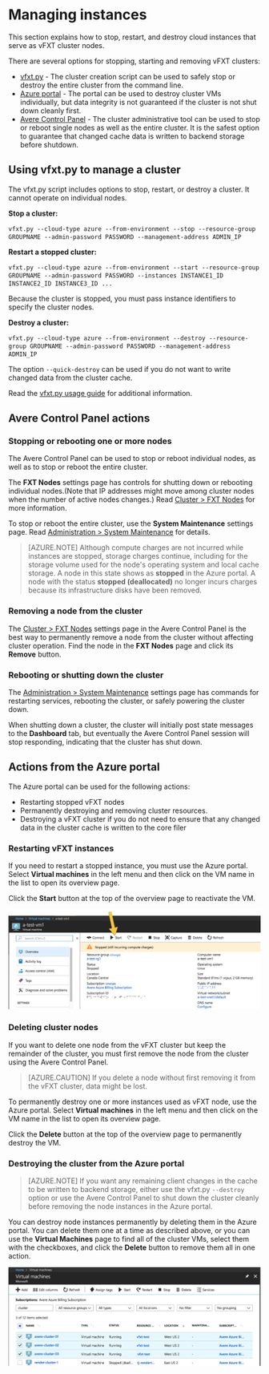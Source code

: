 # Managing instances

This section explains how to stop, restart, and destroy cloud instances that serve as vFXT cluster nodes.

There are several options for stopping, starting and removing vFXT clusters:

- [vfxt.py](#using-vfxt.py-to-manage-a-cluster) - The cluster creation script can be used to safely stop or destroy the entire cluster from the command line.
- [Azure portal](#actions-from-the-azure-portal) - The portal can be used to destroy cluster VMs individually, but data integrity is not guaranteed if the cluster is not shut down cleanly first.
- [Avere Control Panel](#avere-control-panel-actions) - The cluster administrative tool can be used to stop or reboot single nodes as well as the entire cluster. It is the safest option to guarantee that changed cache data is written to backend storage before shutdown.

## Using vfxt.py to manage a cluster 

The vfxt.py script includes options to stop, restart, or destroy a cluster. It cannot operate on individual nodes. 

**Stop a cluster:** 

    vfxt.py --cloud-type azure --from-environment --stop --resource-group GROUPNAME --admin-password PASSWORD --management-address ADMIN_IP

**Restart a stopped cluster:** 

    vfxt.py --cloud-type azure --from-environment --start --resource-group GROUPNAME --admin-password PASSWORD --instances INSTANCE1_ID INSTANCE2_ID INSTANCE3_ID ...
    
Because the cluster is stopped, you must pass instance identifiers to specify the cluster nodes.

**Destroy a cluster:**

    vfxt.py --cloud-type azure --from-environment --destroy --resource-group GROUPNAME --admin-password PASSWORD --management-address ADMIN_IP

The option ``--quick-destroy`` can be used if you do not want to write changed data from the cluster cache.

Read the [vfxt.py usage guide](<https://download.averesystems.com/software/avere_vfxt.py_usage_guide.pdf>) for additional information.  


## Avere Control Panel actions

### Stopping or rebooting one or more nodes

The Avere Control Panel can be used to stop or reboot individual nodes, as well as to stop or reboot the entire cluster.

The **FXT Nodes** settings page has controls for shutting down or rebooting individual nodes.(Note that IP addresses might move among cluster nodes when the number of active nodes changes.) Read [Cluster > FXT Nodes](<http://library.averesystems.com/ops_guide/4_7/gui_fxt_nodes.html#gui-fxt-nodes>) for more information.

To stop or reboot the entire cluster, use the **System Maintenance** settings page. Read [Administration > System Maintenance](<http://library.averesystems.com/ops_guide/4_7/gui_system_maintenance.html#gui-system-maintenance>) for details.

>[AZURE.NOTE] Although compute charges are not incurred while instances are stopped, storage charges continue, including for the storage volume used for the node's operating system and local cache storage. A node in this state shows as **stopped** in the Azure portal. A node with the status **stopped (deallocated)** no longer incurs charges because its infrastructure disks have been removed.

### Removing a node from the cluster 

The [Cluster > FXT Nodes](<http://library.averesystems.com/ops_guide/4_7/gui_fxt_nodes.html#gui-fxt-nodes>) settings page in the Avere Control Panel is the best way to permanently remove a node from the cluster without affecting cluster operation. Find the node in the **FXT Nodes** page and click its **Remove** button.

### Rebooting or shutting down the cluster

The [Administration > System Maintenance](<http://library.averesystems.com/ops_guide/4_7/gui_system_maintenance.html#gui-system-maintenance>) settings page has commands for restarting services, rebooting the cluster, or safely powering the cluster down.

When shutting down a cluster, the cluster will initially post state messages to the **Dashboard** tab, but eventually the Avere Control Panel session will stop responding, indicating that the cluster has shut down.  



## Actions from the Azure portal

The Azure portal can be used for the following actions: 

- Restarting stopped vFXT nodes 
- Permanently destroying and removing cluster resources.
- Destroying a vFXT cluster if you do not need to ensure that any changed data in the cluster cache is written to the core filer

### Restarting vFXT instances

If you need to restart a stopped instance, you must use the Azure portal. Select **Virtual machines** in the left menu and then click on the VM name in the list to open its overview page.

Click the **Start** button at the top of the overview page to reactivate the VM.

![Azure Portal screen showing the option to start a stopped vm](images/start_stopped_incurring-annot.png)

### Deleting cluster nodes

If you want to delete one node from the vFXT cluster but keep the remainder of the cluster, you must first remove the node from the cluster using the Avere Control Panel.

>[AZURE.CAUTION] If you delete a node without first removing it from the vFXT cluster, data might be lost.

To permanently destroy one or more instances used as vFXT node, use the Azure portal.
Select **Virtual machines** in the left menu and then click on the VM name in the list to open its overview page.

Click the **Delete** button at the top of the overview page to permanently destroy the VM.

### Destroying the cluster from the Azure portal

>[AZURE.NOTE] If you want any remaining client changes in the cache to be written to backend storage, either use the vfxt.py ``--destroy`` option or use the Avere Control Panel to shut down the cluster cleanly before removing the node instances in the Azure portal.

You can destroy node instances permanently by deleting them in the Azure portal. You can delete them one at a time as described above, or you can use the **Virtual Machines** page to find all of the cluster VMs, select them with the checkboxes, and click the **Delete** button to remove them all in one action.

![List of VMs in the portal, filtered by the term "cluster", with three of the four checked and highlighted](images/multi_vm_delete.png)


